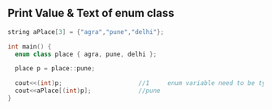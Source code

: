 ## Print Value & Text of enum class

```c++
string aPlace[3] = {"agra","pune","delhi"};

int main() {
  enum class place { agra, pune, delhi };

  place p = place::pune;

  cout<<(int)p;                     //1     enum variable need to be typecasted before printing
  cout<<aPlace[(int)p];             //pune
}
```

